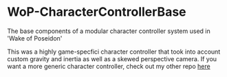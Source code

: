 # WoP-CharacterControllerBase
The base components of a modular character controller system used in 'Wake of Poseidon'

This was a highly game-specfici character controller that took into account custom gravity and inertia as well as a skewed perspective camera. If you want a more generic character controller, check out my other repo [here](https://github.com/Slugronaut/Toolbox-CharacterController)  
